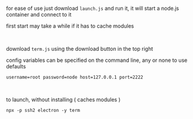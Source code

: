 
<br>

for ease of use just download ``` launch.js ``` and run it, it will start a node.js container and connect to it

first start may take a while if it has to cache modules

<br>

download ``` term.js ``` using the download button in the top right

config variables can be specified on the command line, any or none to use defaults

```
username=root password=node host=127.0.0.1 port=2222
```

<br>

to launch, without installing ( caches modules )

```
npx -p ssh2 electron -y term
```

<br>
